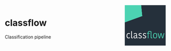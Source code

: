 <a href="#readme" description="Classflow Repository">
<img align="right" width="128" height="128" src="md/classflow-logo.png"></a>

# classflow
Classification pipeline
